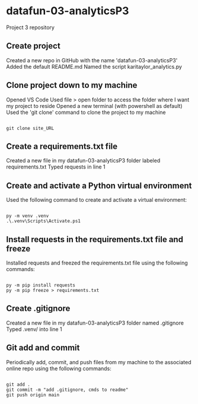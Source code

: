 # datafun-03-analyticsP3
Project 3 repository

## Create project
Created a new repo in GitHub with the name 'datafun-03-analyticsP3'
Added the default README.md
Named the script karitaylor_analytics.py

## Clone project down to my machine
Opened VS Code
Used file > open folder to access the folder where I want my project to reside
Opened a new terminal (with powershell as default)
Used the 'git clone' command to clone the project to my machine
```shell

git clone site_URL

```

## Create a requirements.txt file
Created a new file in my datafun-03-analyticsP3 folder labeled requirements.txt
Typed requests in line 1

## Create and activate a Python virtual environment
Used the following command to create and activate a virtual environment:
```shell

py -m venv .venv
.\.venv\Scripts\Activate.ps1

```

## Install requests in the requirements.txt file and freeze
Installed requests and freezed the requirements.txt file using the following commands:
```shell

py -m pip install requests
py -m pip freeze > requirements.txt

```

## Create .gitignore
Created a new file in my datafun-03-analyticsP3 folder named .gitignore
Typed .venv/ into line 1

## Git add and commit
Periodically add, commit, and push files from my machine to the associated online repo using the following commands:
```shell

git add .
git commit -m "add .gitignore, cmds to readme"
git push origin main

```






